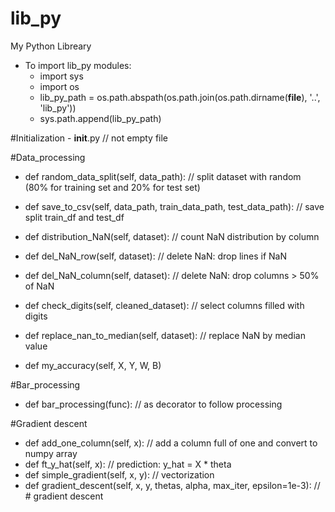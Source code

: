 # lib_py
My Python Libreary

- To import lib_py modules:
    - import sys
    - import os
    - lib_py_path = os.path.abspath(os.path.join(os.path.dirname(__file__), '..', 'lib_py'))
    - sys.path.append(lib_py_path)

#Initialization
    - __init__.py // not empty file

#Data_processing
  - def random_data_split(self, data_path): // split dataset with random (80% for training set and 20% for test set)
  - def save_to_csv(self, data_path, train_data_path, test_data_path):  // save split train_df and test_df
  - def distribution_NaN(self, dataset):  // count NaN distribution by column
  - def del_NaN_row(self, dataset): // delete NaN: drop lines if NaN
  - def del_NaN_column(self, dataset):  //  delete NaN: drop columns > 50% of NaN
  - def check_digits(self, cleaned_dataset): // select columns filled with digits
  - def replace_nan_to_median(self, dataset): // replace NaN by median value

  - def my_accuracy(self, X, Y, W, B)

#Bar_processing
  - def bar_processing(func): // as decorator to follow processing

#Gradient descent
  - def add_one_column(self, x): // add a column full of one and convert to numpy array
  - def ft_y_hat(self, x): // prediction: y_hat = X * theta
  - def simple_gradient(self, x, y): // vectorization
  - def gradient_descent(self, x, y, thetas, alpha, max_iter, epsilon=1e-3): // # gradient descent


